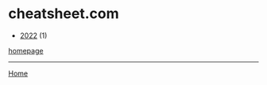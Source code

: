 # cheatsheet.com

  * [2022](./cheatsheet-com-2022.md) (1)

[homepage](https://www.cheatsheet.com/)

----

[Home](../index.md)
